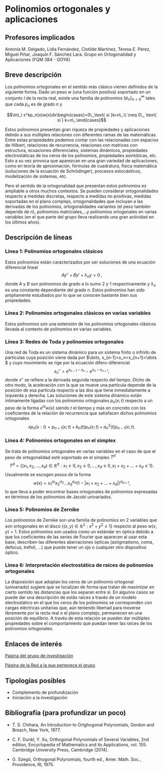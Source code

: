 # Polinomios ortogonales y aplicaciones

## Profesores implicados 

Antonia M. Delgado, Lidia Fernández, Clotilde
Martínez, Teresa E. Pérez, Miguel Piñar, Joaquín F. Sánchez Lara. Grupo
en Ortogonalidad y Aplicaciones (FQM 384 - GOYA)

## Breve descripción

Los polinomios ortogonales en el sentido más clásico vienen definidos de
la siguiente forma. Dado un peso $w$ (una función positiva) soportado en
un conjunto $I$ de la recta real, existe una familia de polinomios
$\{p_n\}_{n=0}^\infty$ tales que cada $p_n$ es de grado $n$ y

$$\int_I x^kp_n(x)w(x)dx\begin{cases}=0\,,\text{ si }k<n\,,\\ \neq 0\,, \text{ si } k=n\,.\end{cases}$$

Estos polinomios presentan gran riqueza de propiedades y aplicaciones
debido a sus múltiples relaciones con diferentes ramas de las
matemáticas. Entre estas propiedades podemos contar con las relacionadas
con espacios de Hilbert, relaciones de recurrencia, relaciones con
matrices con estructura, ecuaciones diferenciales, sistemas dinámicos,
propiedades electrostáticas de los ceros de los polinomios, propiedades
asintóticas, etc. Esto a su vez provoca que aparezcan en una gran
variedad de aplicaciones, como en teoría de aproximación, fórmulas de
cuadratura, física matemática (soluciones de la ecuación de
Schrödinger), procesos estocásticos, modelización de sistemas, etc.

Pero el sentido de la ortogonalidad que presentan estos polinomios es
ampliable a otros muchos contextos. Se pueden considerar ortogonalidades
respecto a medidas discretas, respecto a medidas no positivas, medidas
soportadas en el plano complejo, ortogonalidades que incluyan a las
derivadas de los polinomios, ortogonalidades variantes (el peso también
depende de $n$), polinomios matriciales,…y polinomios ortogonales en
varias variables (en el que parte del grupo lleva realizando una gran
actividad en los últimos años).

## Descripción de líneas

### Línea 1: Polinomios ortogonales clásicos

Estos polinomios están caracterizados por ser soluciones de una ecuación
diferencial lineal 
$$Ay''+By'+\lambda_n y=0\,,$$ 
donde $A$ y $B$ son
polinomios de grado a lo sumo $2$ y $1$ respectivamente y $\lambda_n$ es
una constante dependiente del grado $n$. Estos polinomios han sido
ampliamente estudiados por lo que se conocen bastante bien sus
propiedades.

### Línea 2: Polinomios ortogonales clásicos en varias variables

Estos polinomios son una extensión de los polinomios ortogonales
clásicos llevada al contexto de polinomios en varias variables.

### Línea 3: Redes de Toda y polinomios ortogonales

Una red de Toda es un sistema dinámico para un sistema finito o infinito
de partículas cuya posición viene dada por
$\dots, x_{n-1}<x_n<x_{n+1}<\dots $ y cuyo movimiento se rige por la
ecuación difero-diferencial 
$$x_n''=e^{x_{n-1}-x_n}-e^{x_n-x_{n+1}},$$
donde $x''$ se refiere a la derivada segunda respecto del tiempo. Dicho
de otro modo, la aceleración con la que se mueve una partícula depende
de la posición de esa partícula respecto a las dos que tiene
inmediatamente a izquierda y derecha. Las soluciones de este sistema
dinámico están íntimamente ligadas con los polinomios ortogonales
$p_n(x;t)$ respecto a un peso de la forma $e^{tx}w(x)$ siendo $t$ el
tiempo y más en concreto con los coeficientes de la relación de
recurrencia que satisfacen dichos polinomios ortogonales
$$xp_n(x:t)=p_{n+1}(x;t)+b_n(t)p_n(x;t)+a_n^2(t)p_{n-1}(x;t).$$

### Línea 4: Polinomios ortogonales en el simplex

Se trata de polinomios ortogonales en varias variables en el caso de que
el peso de ortogonalidad esté soportado en el simplex $T^d$
$$T^d=\{(x_1,x_2,\dots,x_d)\in\mathbb{R}^d: x_1\geq 0, x_2\geq 0, \dots, x_d\geq 0, x_1+x_2+\dots+x_d\leq 1\}.$$
Usualmente se escogen pesos de la forma
$$w(x)=x_1^{\alpha_1}x_2^{\alpha_2}\dots x_d^{\alpha_d}(1-|x_1+x_2+\dots+x_d|)^{\alpha_{d+1}},$$
lo que lleva a poder encontrar bases ortogonales de polinomios
expresadas en términos de los polinomios de Jacobi univariados.

### Línea 5: Polinomios de Zernike

Los polinomios de Zernike son una familia de polinomios en 2 variables
que son ortogonales en el disco
$\{(x,y)\in\mathbb{R}^2: x^2+y^2\leq 1\}$ respecto al peso $w(x,y)=1$.
Estos polinomios son usados como un estándar en óptica debido a que los
coeficientes de las series de Fourier que aparecen al usar esta base,
describen las diferentes aberraciones ópticas (astigmatismo, coma,
defocus, trefoil, ...) que puede tener un ojo o cualquier otro
dispositivo óptico.

### Línea 6: Interpretación electrostática de raíces de polinomios ortogonales

La disposición que adoptan los ceros de un polinomio ortogonal
(univariado) sugiere que se localizan de forma que tratan de maximizar
en cierto sentido las distancias que los separan entre sí. En algunos
casos se puede dar una descripción de estás raíces a través de un modelo
electrostático en el que los ceros de los polinomios se corresponden con
cargas eléctricas unitarias que, aún teniendo libertad para moverse
libremente por la recta real o el plano complejo, permanecen en una
posición de equilibrio. A través de esta relación se pueden dar
múltiples propiedades sobre el comportamiento que puedan tener las
raíces de los polinomios ortogonales.

## Enlaces de interés

[Página del grupo de investigación](https://www.ugr.es/~goya)

[Página de la Red a la que pertenece el grupo](https://euler.us.es/~orthonet/)

## Tipologías posibles

-   Complemento de profundización
-   Iniciación a la investigación

## Bibliografía (para profundizar un poco)

-   T. S. Chihara, An Introduction to Ortghogonal Polynomials, Gordon and Breach, New York, 1977.

-   C. F. Dunkl, Y. Xu, Orthogonal Polynomials of Several Variables, 2nd edition, Encyclopedia of Mathematics and its  Applications, vol. 155. Cambridge University Press, Cambridge (2014).

-   G. Szegö, Orthogonal Polynomials, fourth ed., Amer. Math. Soc., Providence, RI, 1975.

